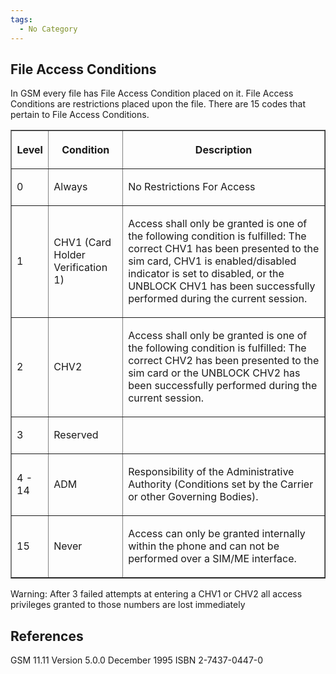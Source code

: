 ```yaml
---
tags:
  - No Category
---
```

## File Access Conditions

In GSM every file has File Access Condition placed on it. File Access
Conditions are restrictions placed upon the file. There are 15 codes
that pertain to File Access Conditions.

<table border = '1'>
<tr>
<th>

Level

</th>
<th>

Condition

</th>
<th>

Description

</th>
</tr>
<tr>
<td>

0

</td>
<td>

Always

</td>
<td>

No Restrictions For Access

</td>
</tr>
<tr>
<td>

1

</td>
<td>

CHV1 (Card Holder Verification 1)

</td>
<td>

Access shall only be granted is one of the following condition is
fulfilled: The correct CHV1 has been presented to the sim card, CHV1 is
enabled/disabled indicator is set to disabled, or the UNBLOCK CHV1 has
been successfully performed during the current session.

</td>
</tr>
<tr>
<td>

2

</td>
<td>

CHV2

</td>
<td>

Access shall only be granted is one of the following condition is
fulfilled: The correct CHV2 has been presented to the sim card or the
UNBLOCK CHV2 has been successfully performed during the current session.

</td>
</tr>
<tr>
<td>

3

</td>
<td>

Reserved

</td>
<td>
</td>
</tr>
<tr>
<td>

4 - 14

</td>
<td>

ADM

</td>
<td>

Responsibility of the Administrative Authority (Conditions set by the
Carrier or other Governing Bodies).

</td>
</tr>
<tr>
<td>

15

</td>
<td>

Never

</td>
<td>

Access can only be granted internally within the phone and can not be
performed over a SIM/ME interface.

</td>
</tr>
</table>


Warning: After 3 failed attempts at entering a CHV1 or CHV2 all access
privileges granted to those numbers are lost immediately

## References

GSM 11.11 Version 5.0.0 December 1995 ISBN 2-7437-0447-0
